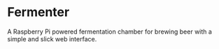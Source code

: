 Fermenter
=========

A Raspberry Pi powered fermentation chamber for brewing beer with a simple and slick web interface.
